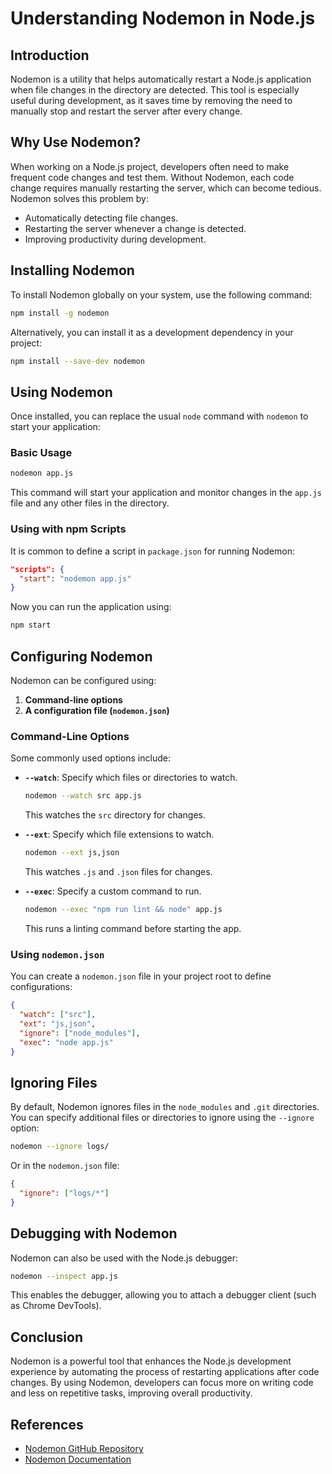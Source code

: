 # Understanding Nodemon in Node.js

## Introduction
Nodemon is a utility that helps automatically restart a Node.js application when file changes in the directory are detected. This tool is especially useful during development, as it saves time by removing the need to manually stop and restart the server after every change.

## Why Use Nodemon?
When working on a Node.js project, developers often need to make frequent code changes and test them. Without Nodemon, each code change requires manually restarting the server, which can become tedious. Nodemon solves this problem by:

- Automatically detecting file changes.
- Restarting the server whenever a change is detected.
- Improving productivity during development.

## Installing Nodemon
To install Nodemon globally on your system, use the following command:

```bash
npm install -g nodemon
```

Alternatively, you can install it as a development dependency in your project:

```bash
npm install --save-dev nodemon
```

## Using Nodemon
Once installed, you can replace the usual `node` command with `nodemon` to start your application:

### Basic Usage
```bash
nodemon app.js
```

This command will start your application and monitor changes in the `app.js` file and any other files in the directory.

### Using with npm Scripts
It is common to define a script in `package.json` for running Nodemon:

```json
"scripts": {
  "start": "nodemon app.js"
}
```

Now you can run the application using:

```bash
npm start
```

## Configuring Nodemon
Nodemon can be configured using:

1. **Command-line options**
2. **A configuration file (`nodemon.json`)**

### Command-Line Options
Some commonly used options include:

- **`--watch`**: Specify which files or directories to watch.
  ```bash
  nodemon --watch src app.js
  ```
  This watches the `src` directory for changes.

- **`--ext`**: Specify which file extensions to watch.
  ```bash
  nodemon --ext js,json
  ```
  This watches `.js` and `.json` files for changes.

- **`--exec`**: Specify a custom command to run.
  ```bash
  nodemon --exec "npm run lint && node" app.js
  ```
  This runs a linting command before starting the app.

### Using `nodemon.json`
You can create a `nodemon.json` file in your project root to define configurations:

```json
{
  "watch": ["src"],
  "ext": "js,json",
  "ignore": ["node_modules"],
  "exec": "node app.js"
}
```

## Ignoring Files
By default, Nodemon ignores files in the `node_modules` and `.git` directories. You can specify additional files or directories to ignore using the `--ignore` option:

```bash
nodemon --ignore logs/
```

Or in the `nodemon.json` file:

```json
{
  "ignore": ["logs/*"]
}
```

## Debugging with Nodemon
Nodemon can also be used with the Node.js debugger:

```bash
nodemon --inspect app.js
```

This enables the debugger, allowing you to attach a debugger client (such as Chrome DevTools).

## Conclusion
Nodemon is a powerful tool that enhances the Node.js development experience by automating the process of restarting applications after code changes. By using Nodemon, developers can focus more on writing code and less on repetitive tasks, improving overall productivity.

## References
- [Nodemon GitHub Repository](https://github.com/remy/nodemon)
- [Nodemon Documentation](https://nodemon.io/)